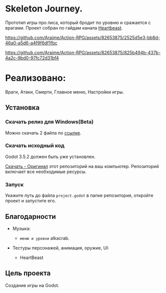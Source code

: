 # Skeleton Journey.
Прототип игры про лиса, который бродит по уровню и сражается с врагами.
Проект собран по гайдам канала [Heartbeast](https://www.youtube.com/@uheartbeast).  

https://github.com/Araime/Action-RPG/assets/82653875/2525d5e3-bb8d-46a0-a5d6-a4f9f6df1fbc

https://github.com/Araime/Action-RPG/assets/82653875/825b494b-437b-4a2c-9bd0-97fc72d31bf4

# Реализовано:

Враги, Атаки, Смерти, Главное меню, Настройки игры.  

## Установка

### Скачать релиз для Windows(Beta)

Можно скачать 2 файла по [ссылке]().

### Скачать исходный код

Godot 3.5.2 должен быть уже установлен.

[Скачать - Оригинал](https://github.com/Araime/Action-RPG/archive/master.zip) этот репозиторий на ваш компьютер. 
Репозиторий включает все необходимые ресурсы.

### Запуск

Укажите путь до файла `project.godot` в папке репозитория, откройте проект и запустите его.

## Благодарности
- Музыка:  
	- `меню и уровни` alkacrab.

- Тестуры персонажей, анимация, оружие, UI:  
    - HeartBeast  

## Цель проекта

Создание игры на Godot.
